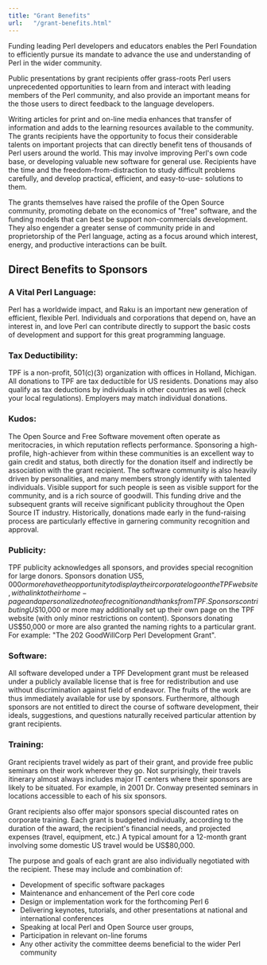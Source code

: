 ```yaml
---
title: "Grant Benefits"
url:   "/grant-benefits.html"
---
```

Funding leading Perl developers and educators enables the
Perl Foundation to efficiently pursue its mandate to
advance the use and understanding of Perl in the wider
community.

Public presentations by grant recipients offer
grass-roots Perl users unprecedented opportunities to
learn from and interact with leading members of the Perl
community, and also provide an important means for the
those users to direct feedback to the language
developers.

Writing articles for print and on-line media enhances
that transfer of information and adds to the learning
resources available to the community.
The grants recipients have the opportunity to focus their
considerable talents on important projects that can
directly benefit tens of thousands of Perl users around
the world. This may involve improving Perl's own code
base, or developing valuable new software for general use.
Recipients have the time and the freedom-from-distraction
to study difficult problems carefully, and develop
practical, efficient, and easy-to-use- solutions to
them.

The grants themselves have raised the profile of the Open
Source community, promoting debate on the economics of
"free" software, and the funding models that can best be
support non-commercials development. They also engender a
greater sense of community pride in and proprietorship of
the Perl language, acting as a focus around which
interest, energy, and productive interactions can be
built.

## Direct Benefits to Sponsors

### A Vital Perl Language:

Perl has a worldwide impact, and Raku is an important new
generation of efficient, flexible Perl. Individuals and
corporations that depend on, have an interest in, and love
Perl can contribute directly to support the basic costs of
development and support for this great programming
language.

### Tax Deductibility:

TPF is a non-profit, 501(c)(3) organization with offices
in Holland, Michigan. All donations to TPF are tax
deductible for US residents. Donations may also qualify as
tax deductions by individuals in other countries as well
(check your local regulations). Employers may match
individual donations.

### Kudos:

The Open Source and Free Software movement often operate
as meritocracies, in which reputation reflects
performance. Sponsoring a high-profile, high-achiever from
within these communities is an excellent way to gain
credit and status, both directly for the donation itself
and indirectly be association with the grant
recipient.
The software community is also heavily driven by
personalities, and many members strongly identify with
talented individuals. Visible support for such people is
seen as visible support for the community, and is a rich
source of goodwill.
This funding drive and the subsequent grants will receive
significant publicity throughout the Open Source IT
industry. Historically, donations made early in the
fund-raising process are particularly effective in
garnering community recognition and approval.

### Publicity:

TPF publicity acknowledges all sponsors, and provides
special recognition for large donors.
Sponsors donation US$5,000 or more have the opportunity
to display their corporate logo on the TPF website, with a
link to their home-page and a personalized note of
recognition and thanks from TPF.
Sponsors contributing US$10,000 or more may additionally
set up their own page on the TPF website (with only minor
restrictions on content).
Sponsors donating US$50,000 or more are also granted the
naming rights to a particular grant. For example: "The 202
GoodWillCorp Perl Development Grant".

### Software:

All software developed under a TPF Development grant must
be released under a publicly available license that is
free for redistribution and use without discrimination
against field of endeavor. The fruits of the work are thus
immediately available for use by sponsors. Furthermore,
although sponsors are not entitled to direct the course of
software development, their ideals, suggestions, and
questions naturally received particular attention by grant
recipients.

### Training:

Grant recipients travel widely as part of their grant,
and provide free public seminars on their work wherever
they go. Not surprisingly, their travels itinerary almost
always includes major IT centers where their sponsors are
likely to be situated. For example, in 2001 Dr. Conway
presented seminars in locations accessible to each of his
six sponsors.

Grant recipients also offer major sponsors special
discounted rates on corporate training.
Each grant is budgeted individually, according to the
duration of the award, the recipient's financial needs,
and projected expenses (travel, equipment, etc.) A typical
amount for a 12-month grant involving some domestic US
travel would be US$80,000.

The purpose and goals of each grant are also individually
negotiated with the recipient. These may include and
combination of:

-   Development of specific software packages
-   Maintenance and enhancement of the Perl core code
-   Design or implementation work for the forthcoming Perl 6
-   Delivering keynotes, tutorials, and other presentations at national
    and international conferences
-   Speaking at local Perl and Open Source user groups,
-   Participation in relevant on-line forums
-   Any other activity the committee deems beneficial to the wider Perl
    community
